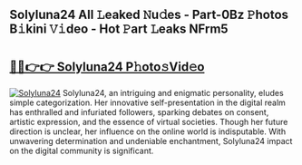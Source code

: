 ## Solyluna24 All 𝙻eaked 𝙽u𝚍es - Part-0Bz 𝙿hotos B𝚒kini 𝚅𝚒deo - Hot 𝙿art 𝙻eaks NFrm5

# <h2><a href="http://ld4y0d.urlbe.top/?page=Solyluna24">🔗🔗👉👉 Solyluna24 P𝚑oto𝚜Vid𝚎o</a></h2>

[![Solyluna24](https://i.imgur.com/eBuTRDB.gif)](http://ld4y0d.urlbe.top/?page=Solyluna24)
Solyluna24, an intriguing and enigmatic personality, eludes simple categorization. Her innovative self-presentation in the digital realm has enthralled and infuriated followers, sparking debates on consent, artistic expression, and the essence of virtual societies. Though her future direction is unclear, her influence on the online world is indisputable. With unwavering determination and undeniable enchantment, Solyluna24 impact on the digital community is significant.
